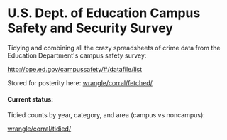 # U.S. Dept. of Education Campus Safety and Security Survey


Tidying and combining all the crazy spreadsheets of crime data from the Education Department's campus safety survey: 

http://ope.ed.gov/campussafety/#/datafile/list

Stored for posterity here: [wrangle/corral/fetched/](wrangle/corral/fetched/)



#### Current status:

Tidied counts by year, category, and area (campus vs noncampus):

[wrangle/corral/tidied/](wrangle/corral/tidied/)
